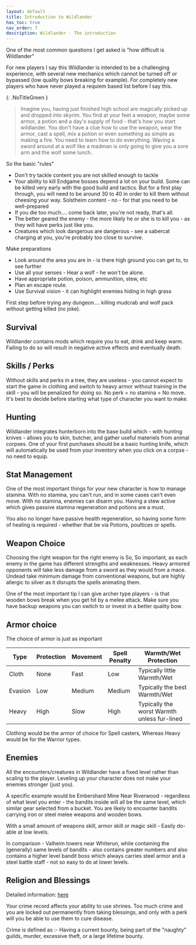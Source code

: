 ```yaml
---
layout: default
title: Introduction to Wildlander
has_toc: true
nav_order: 7
description: Wildlander - The introduction
---
```



One of the most common questions I get asked is "how difficult is Wildlander"

For new players I say this Wildlander is intended to be a challenging experience, with several new mechanics which cannot be turned off or bypassed (low quality bows breaking for example). For completely new players who have never played a requiem based list before I say this.

{: .NoTitleGreen }
> Imagine you, having just finished high school are magically picked up and dropped into skyrim.  You find at your feet a weapon, maybe some armor, a potion and a day's supply of food - that's how you start wildlander.  You don't have a clue how to use the weapon, wear the armor, cast a spell, mix a potion or even something as simple as making a fire.  You need to learn how to do everything. Waving a sword around at a wolf like a madman is only going to give you a sore arm and the wolf some lunch. 

So the basic "rules"

* Don't try tackle content you are not skilled enough to tackle 
* Your ability to kill Endgame bosses depend a lot on your build. Some can be killed very early with the good build and tactics. But for a first play through, you will need to be around 30 to 40 in order to kill them without cheesing your way. Solstheim content - no - for that you need to be well-prepared
* If you die too much.... come back later, you're not ready, that's all.
* The better geared the enemy - the more likely he or she is to kill you - as they will have perks just like you.
* Creatures which look dangerous are dangerous - see a sabercat charging at you, you're probably too close to survive. 

Make preparations

* Look around the area you are in - is there high ground you can get to, to see further
* Use all your senses - Hear a wolf - he won't be alone.
* Have appropriate potion, poison, ammunition, stew, etc
* Plan an escape route.
* Use Survival vision - it can highlight enemies hiding in high grass

First step before trying any dungeon.... killing mudcrab and wolf pack without getting killed (no joke). 

## Survival

Wildlander contains mods which require you to eat, drink and keep warm. Failing to do so will result in negative active effects and eventually death.

## Skills / Perks

Without skills and perks in a tree, they are useless - you cannot expect to start the game in clothing and switch to heavy armor without training in the skill - you will be penalized for doing so. No perk = no stamina = No move. It's best to decide before starting what type of character you want to make.

## Hunting

Wildlander integrates hunterborn into the base build which - with hunting knives - allows you to skin, butcher, and gather useful materiels from animal corpses. One of your first purchases should be a basic hunting knife, which will automatically be used from your inventory when you click on a corpse - no need to equip.

## Stat Management

One of the most important things for your new character is how to manage stamina. With no stamina, you can't run, and in some cases can't even move. With no stamina, enemies can disarm you. Having a stew active which gives passive stamina regeneration and potions are a must.

You also no longer have passive health regeneration, so having some form of healing is required - whether that be via Potions, poultices or spells.

## Weapon Choice

Choosing the right weapon for the right enemy is So, So important, as each enemy in the game has different strengths and weaknesses. Heavy armored opponents will take less damage from a sword as they would from a mace. Undead take minimum damage from conventional weapons, but are highly allergic to silver as it disrupts the spells animating them.

One of the most important tip I can give archer type players - is that wooden bows break when you get hit by a melee attack. Make sure you have backup weapons you can switch to or invest in a better quality bow.

## Armor choice

The choice of armor is just as important

Type | Protection | Movement | Spell Penalty | Warmth/Wet Protection
-- | -- | -- | -- | --
Cloth | None | Fast | Low | Typically little   Warmth/Wet
Evasion | Low | Medium | Medium | Typically the best   Warmth/Wet
Heavy | High | Slow | High | Typically the worst   Warmth unless fur-lined

Clothing would be the armor of choice for Spell casters, Whereas Heavy would be for the Warrior types.

## Enemies

All the encounters/creatures in Wildlander have a fixed level rather than scaling to the player. Leveling up your character does not make your enemies stronger (just you).

A specific example would be Embershard Mine Near Riverwood - regardless of what level you enter - the bandits inside will all be the same level, which similar gear selected from a bucket. You are likely to encounter bandits carrying iron or steel melee weapons and wooden bows.

With a small amount of weapons skill, armor skill or magic skill - Easily do-able at low levels. 

In comparison - Valheim towers near Whiterun, while containing the (generally) same levels of bandits - also contains greater numbers and also contains a higher level bandit boss which always carries steel armor and a steel battle staff - not so easy to do at lower levels.

## Religion and Blessings

Detailed information: [here](https://wiki.wildlandermod.com/04WildlanderWorld/4-The-Divines/)

Your crime record affects your ability to use shrines. Too much crime and you are locked out permanently from taking blessings, and only with a perk will you be able to use them to cure disease.

Crime is defined as :- Having a current bounty, being part of the "naughty" guilds, murder, excessive theft, or a large lifetime bounty.


